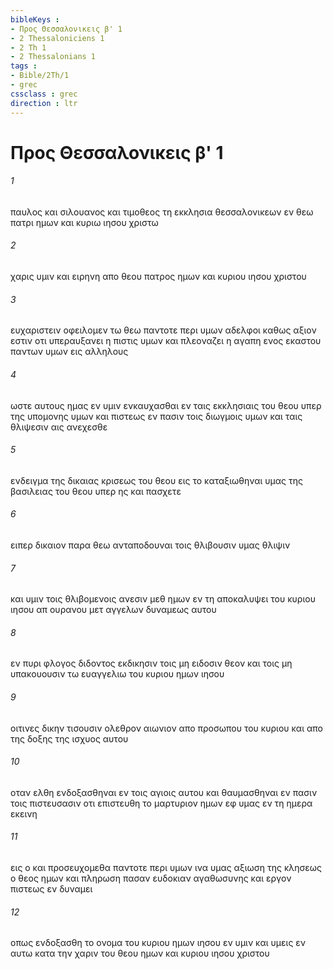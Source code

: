 ```yaml
---
bibleKeys : 
- Προς Θεσσαλονικεις β' 1
- 2 Thessaloniciens 1
- 2 Th 1
- 2 Thessalonians 1
tags : 
- Bible/2Th/1
- grec
cssclass : grec
direction : ltr
---
```


# Προς Θεσσαλονικεις β' 1

###### 1
παυλος και σιλουανος και τιμοθεος τη εκκλησια θεσσαλονικεων εν θεω πατρι ημων και κυριω ιησου χριστω
###### 2
χαρις υμιν και ειρηνη απο θεου πατρος ημων και κυριου ιησου χριστου
###### 3
ευχαριστειν οφειλομεν τω θεω παντοτε περι υμων αδελφοι καθως αξιον εστιν οτι υπεραυξανει η πιστις υμων και πλεοναζει η αγαπη ενος εκαστου παντων υμων εις αλληλους
###### 4
ωστε αυτους ημας εν υμιν ενκαυχασθαι εν ταις εκκλησιαις του θεου υπερ της υπομονης υμων και πιστεως εν πασιν τοις διωγμοις υμων και ταις θλιψεσιν αις ανεχεσθε
###### 5
ενδειγμα της δικαιας κρισεως του θεου εις το καταξιωθηναι υμας της βασιλειας του θεου υπερ ης και πασχετε
###### 6
ειπερ δικαιον παρα θεω ανταποδουναι τοις θλιβουσιν υμας θλιψιν
###### 7
και υμιν τοις θλιβομενοις ανεσιν μεθ ημων εν τη αποκαλυψει του κυριου ιησου απ ουρανου μετ αγγελων δυναμεως αυτου
###### 8
εν πυρι φλογος διδοντος εκδικησιν τοις μη ειδοσιν θεον και τοις μη υπακουουσιν τω ευαγγελιω του κυριου ημων ιησου
###### 9
οιτινες δικην τισουσιν ολεθρον αιωνιον απο προσωπου του κυριου και απο της δοξης της ισχυος αυτου
###### 10
οταν ελθη ενδοξασθηναι εν τοις αγιοις αυτου και θαυμασθηναι εν πασιν τοις πιστευσασιν οτι επιστευθη το μαρτυριον ημων εφ υμας εν τη ημερα εκεινη
###### 11
εις ο και προσευχομεθα παντοτε περι υμων ινα υμας αξιωση της κλησεως ο θεος ημων και πληρωση πασαν ευδοκιαν αγαθωσυνης και εργον πιστεως εν δυναμει
###### 12
οπως ενδοξασθη το ονομα του κυριου ημων ιησου εν υμιν και υμεις εν αυτω κατα την χαριν του θεου ημων και κυριου ιησου χριστου
